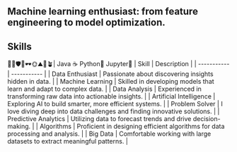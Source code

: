 Machine learning enthusiast: from feature engineering to model optimization.
--------------------------------------------------------------------------------
Skills
--------------------------------------------------------------------------------
🌳🪬🛡🔋🕶🌞⛰🌲🪴| Java ☕ Python🐍 Jupyter🦎
| Skill | Description |
| ----------- | ----------- |
| Data Enthusiast | Passionate about discovering insights hidden in data. |
| Machine Learning | Skilled in developing models that learn and adapt to complex data. |
| Data Analysis | Experienced in transforming raw data into actionable insights. |
| Artificial Intelligence | Exploring AI to build smarter, more efficient systems. |
| Problem Solver | I love diving deep into data challenges and finding innovative solutions. |
| Predictive Analytics | Utilizing data to forecast trends and drive decision-making. |
| Algorithms | Proficient in designing efficient algorithms for data processing and analysis. |
| Big Data | Comfortable working with large datasets to extract meaningful patterns. |

